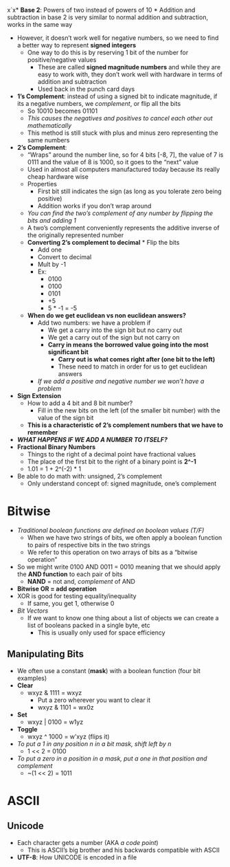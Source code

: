 x`x* **Base 2**: Powers of two instead of powers of 10 
	* Addition and subtraction in base 2 is very similar to normal addition and subtraction, works in the same way 
* However, it doesn’t work well for negative numbers, so we need to find a better way to represent **signed integers**
	* One way to do this is by reserving 1 bit of the number for positive/negative values
		* These are called **signed magnitude numbers** and while they are easy to work with, they don’t work well with hardware in terms of addition and subtraction
		* Used back in the punch card days
* **1’s Complement**: instead of using a signed bit to indicate magnitude, if its a negative numbers, we *complement*, or flip all the bits
	* So 10010 becomes 01101
	* *This causes the negatives and positives to cancel each other out mathematically*
	* This method is still stuck with plus and minus zero representing the same numbers
* **2’s Complement**: 
	* “Wraps” around the number line, so for 4 bits [-8, 7], the value of 7 is 0111 and the value of 8 is 1000, so it goes to the “next” value
	* Used in almost all computers manufactured today because its really cheap hardware wise
	* Properties
		* First bit still indicates the sign (as long as you tolerate zero being positive)
		* Addition works if you don’t wrap around
	* *You can find the two’s complement of any number by flipping the bits and adding 1*
	* A two’s complement conveniently represents the additive inverse of the originally represented number
	* **Converting 2’s complement to decimal**
			* Flip the bits
		* Add one
		* Convert to decimal
		* Mult by -1
		* Ex:
			* 0100
			* 0100
			* 0101
			* +5
			* 5 * -1 = -5
	* **When do we get euclidean vs non euclidean answers?**
		* Add two numbers: we have a problem if
			* We get a carry into the sign bit but no carry out
			* We get a carry out of the sign but not carry on
			* **Carry in means the borrowed value going into the most significant bit**
				* **Carry out is what comes right after (one bit to the left)**
				* These need to match in order for us to get euclidean answers
		* *If we add a positive and negative number we won’t have a problem*
* **Sign Extension**
	* How to add a 4 bit and 8 bit number?
		* Fill in the new bits on the left (of the smaller bit number) with the value of the sign bit
	* **This is a characteristic of 2’s complement numbers that we have to remember**
* ***WHAT HAPPENS IF WE ADD A NUMBER TO ITSELF?***
* **Fractional Binary Numbers**
	* Things to the right of a decimal point have fractional values
	* The place of the first bit to the right of a binary point is **2^-1**
	* 1.01 = 1 + 2^(-2) * 1
* Be able to do math with: unsigned, 2’s complement
	* Only understand concept of: signed magnitude, one’s complement

# Bitwise
* *Traditional boolean functions are defined on boolean values (T/F)*
	* When we have two strings of bits, we often apply a boolean function to pairs of respective bits in the two strings
	* We refer to this operation on two arrays of bits as a “bitwise operation”
* So we might write 0100 AND 0011 = 0010 meaning that we should apply the **AND function** to each pair of bits
	* **NAND** = not and, *complement* of AND
* **Bitwise OR = add operation**
* XOR is good for testing equality/inequality
	* If same, you get 1, otherwise 0
* *Bit Vectors*
	* If we want to know one thing about a list of objects we can create a list of booleans packed in a single byte, etc
		* This is usually only used for space efficiency 
## Manipulating Bits
* We often use a constant (**mask**) with a boolean function (four bit examples)
* **Clear**
	* wxyz & 1111 = wxyz
		* Put a zero wherever you want to clear it
		* wxyz & 1101 = wx0z
* **Set**
	* wxyz | 0100 = w1yz
* **Toggle**
	* wxyz ^ 1000 = w’xyz (flips it)
* *To put a 1 in any position n in a bit mask, shift left by n*
	* 1 << 2 = 0100
* *To put a zero in a position in a mask, put a one in that position and complement*
	* ~(1 << 2) = 1011

# ASCII
## Unicode
* Each character gets a number (AKA *a code point*)
	* This is ASCII’s big brother and his backwards compatible with ASCII
* **UTF-8**: How UNICODE is encoded in a file
